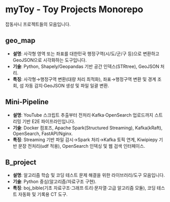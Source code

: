 # myToy - Toy Projects Monorepo
잡동사니 프로젝트들의 모음입니다.

<!-- AUTO-UPDATE:START -->
## geo_map
- **설명**: 사각형 영역 또는 좌표를 대한민국 행정구역(시/도/군/구 등)으로 변환하고 GeoJSON으로 시각화하는 도구입니다.
- **기술**: Python, Shapely/Geopandas 기반 공간 인덱스(STRtree), GeoJSON 처리.
- **특징**: 사각형→행정구역 변환(대량 처리 최적화), 좌표→행정구역 변환 및 경계 조회, 섬 자동 감지·GeoJSON 생성 및 파일 일괄 변환.

## Mini-Pipeline
- **설명**: YouTube 스크립트 추출부터 전처리·Kafka·OpenSearch 업로드까지 스트리밍 기반 E2E 파이프라인입니다.
- **기술**: Docker 컴포즈, Apache Spark(Structured Streaming), Kafka(kRaft), OpenSearch, FastAPI/Nginx.
- **특징**: Streaming 기반 파일 감시→Spark 처리→Kafka 토픽 연계, Kiwipiepy 기반 문장 전처리(udf 적용), OpenSearch 인덱싱 및 웹 검색 인터페이스.

## B_project
- **설명**: 알고리즘 학습 및 코딩 테스트 문제 해결을 위한 라이브러리/도구 모음입니다.
- **기술**: Python 중심(알고리즘/자료구조 구현).
- **특징**: boj_bible(기초 자료구조·그래프·트리·문자열·고급 알고리즘 모듈), 코딩 테스트 자동화 및 기록용 CT 도구.
<!-- AUTO-UPDATE:END -->

<!-- LAST_PROCESSED_SHA: none -->

<!-- LAST_PROCESSED_SHA: b42a24e0cc53a62c5c4253b22d1fee8b27f21d1e -->
